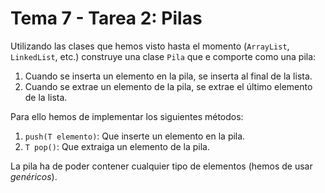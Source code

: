 # Tema 7 - Tarea 2: Pilas

Utilizando las clases que hemos visto hasta el momento (`ArrayList`, `LinkedList`, etc.) construye una clase `Pila` que e comporte como una pila:

1. Cuando se inserta un elemento en la pila, se inserta al final de la lista.
2. Cuando se extrae un elemento de la pila, se extrae el último elemento de la lista.

Para ello hemos de implementar los siguientes métodos:

1. `push(T elemento)`: Que inserte un elemento en la pila.
2. `T pop()`: Que extraiga un elemento de la pila.

La pila ha de poder contener cualquier tipo de elementos (hemos de usar _genéricos_).

